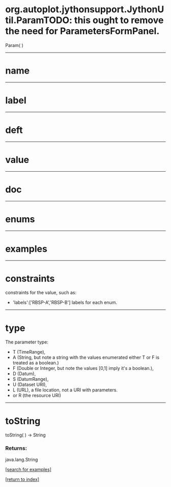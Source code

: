 # org.autoplot.jythonsupport.JythonUtil.ParamTODO: this ought to remove the need for ParametersFormPanel.
Param( )


***
<a name="name"></a>
# name



***
<a name="label"></a>
# label



***
<a name="deft"></a>
# deft



***
<a name="value"></a>
# value



***
<a name="doc"></a>
# doc



***
<a name="enums"></a>
# enums



***
<a name="examples"></a>
# examples



***
<a name="constraints"></a>
# constraints

constraints for the value, such as:<ul>
 <li>'labels':['RBSP-A','RBSP-B'] labels for each enum.
 </ul>

***
<a name="type"></a>
# type

The parameter type:<ul>
 <li>T (TimeRange),
 <li>A (String, but note a string with the values enumerated either T
 or F is treated as a boolean.)
 <li>F (Double or Integer, but note the values [0,1] imply it's a
 boolean.),
 <li>D (Datum),
 <li>S (DatumRange),
 <li>U (Dataset URI),
 <li>L (URL), a file location, not a URI with parameters.
 <li>or R (the resource URI)
 </ul>

***
<a name="toString"></a>
# toString
toString(  ) &rarr; String



### Returns:
java.lang.String


<a href="https://github.com/autoplot/dev/search?q=toString&unscoped_q=toString">[search for examples]</a>

<a href="https://github.com/autoplot/documentation/blob/master/javadoc/index-all.md">[return to index]</a>

